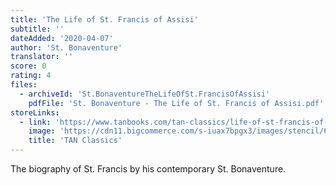 ```yaml
---
title: 'The Life of St. Francis of Assisi'
subtitle: ''
dateAdded: '2020-04-07'
author: 'St. Bonaventure'
translator: ''
score: 0
rating: 4
files:
  - archiveId: 'St.BonaventureTheLifeOfSt.FrancisOfAssisi'
    pdfFile: 'St. Bonaventure - The Life of St. Francis of Assisi.pdf'
storeLinks:
  - link: 'https://www.tanbooks.com/tan-classics/life-of-st-francis-of-assisi.html'
    image: 'https://cdn11.bigcommerce.com/s-iuax7bpgx3/images/stencil/640w/products/1286/1911/The-Life-of-St-Francis-of-Assisi-Paperbound-cover-TC0214__27498.1595444663.jpg?c=1'
    title: 'TAN Classics'
---
```


The biography of St. Francis by his contemporary St. Bonaventure.